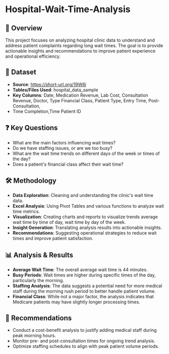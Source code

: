 # Hospital-Wait-Time-Analysis
## 📌 Overview
This project focuses on analyzing hospital clinic data to understand and address patient complaints regarding long wait times. The goal is to provide actionable insights and recommendations to improve patient experience and operational efficiency.

## 📂 Dataset
- **Source**: https://short-url.org/19W6i
- **Tables/Files Used**: hospital_data_sample
- **Key Columns**: Date, Medication Revenue, Lab Cost, Consultation Revenue, Doctor, Type	Financial Class, Patient Type, Entry Time, Post-Consultation,
- Time	Completion,Time	Patient ID

## ❓ Key Questions
- What are the main factors influencing wait times?
- Do we have staffing issues, or are we too busy?
- What are the wait time trends on different days of the week or times of the day?
- Does a patient's financial class affect their wait time?

## 🛠️ Methodology
- **Data Exploration**: Cleaning and understanding the clinic's wait time data.
- **Excel Analysis**:  Using Pivot Tables and various functions to analyze wait time metrics.
- **Visualization**: Creating charts and reports to visualize trends average wait time by time of day, wait time by day of the week.
- **Insight Generation**:  Translating analysis results into actionable insights.
- **Recommendations**:  Suggesting operational strategies to reduce wait times and improve patient satisfaction.

## 📊 Analysis & Results
- **Average Wait Time**: The overall average wait time is 44 minutes.
- **Busy Periods**: Wait times are higher during specific times of the day, particularly the morning.
- **Staffing Analysis**: The data suggests a potential need for more medical staff during the morning rush period to better handle patient volume.
- **Financial Class**: While not a major factor, the analysis indicates that Medicare patients may have slightly longer processing times.

## 🎯 Recommendations
- Conduct a cost-benefit analysis to justify adding medical staff during peak morning hours.
- Monitor pre- and post-consultation times for ongoing trend analysis.
- Optimize staffing schedules to align with peak patient volume periods.




